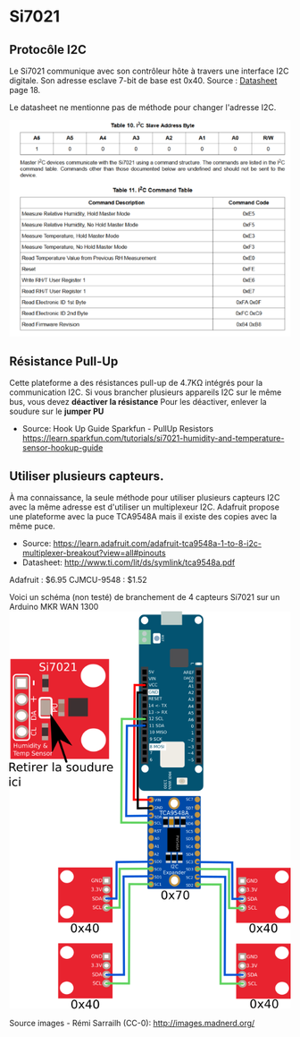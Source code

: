# Si7021


## Protocôle I2C
Le Si7021 communique avec son contrôleur hôte à travers une interface I2C digitale. 
Son adresse esclave 7-bit de base est 0x40. 
Source : [Datasheet](https://cdn.sparkfun.com/assets/learn_tutorials/4/6/7/Si7021Datasheet.pdf) page 18.


Le datasheet ne mentionne pas de méthode pour changer l'adresse I2C. 


![i2c](i2c_si7021.png)


## Résistance Pull-Up
Cette plateforme a des résistances pull-up de 4.7KΩ intégrés pour la communication I2C. 
Si vous brancher plusieurs appareils I2C sur le même bus, vous devez **déactiver la résistance** 
Pour les déactiver, enlever la soudure sur le **jumper PU** 


* Source: Hook Up Guide Sparkfun - PullUp Resistors https://learn.sparkfun.com/tutorials/si7021-humidity-and-temperature-sensor-hookup-guide


## Utiliser plusieurs capteurs.
À ma connaissance, la seule méthode pour utiliser plusieurs capteurs I2C avec la même adresse est d'utiliser un multiplexeur I2C. 
Adafruit propose une plateforme avec la puce TCA9548A mais il existe des copies avec la même puce.
* Source: https://learn.adafruit.com/adafruit-tca9548a-1-to-8-i2c-multiplexer-breakout?view=all#pinouts
* Datasheet: http://www.ti.com/lit/ds/symlink/tca9548a.pdf


Adafruit : $6.95 
CJMCU-9548 : $1.52


Voici un schéma (non testé) de branchement de 4 capteurs Si7021 sur un Arduino MKR WAN 1300
![Schema I2C Multiples](i2c_multiples.png)


Source images - Rémi Sarrailh (CC-0): http://images.madnerd.org/ 